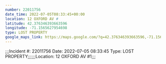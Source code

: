 ```yaml
---
number: 22011756
date_time: 2022-07-05T08:33:45+00:00
location: 12 OXFORD AV #
latitude: 42.376346393663596
longitude: -71.1565627954698
type: LOST PROPERTY
google_maps_link: https://maps.google.com/?q=42.376346393663596,-71.1565627954698
---
```


;;;Incident #: 22011756  Date: 2022-07-05 08:33:45   Type: LOST PROPERTY;;;;;;Location: 12 OXFORD AV #1;;;
